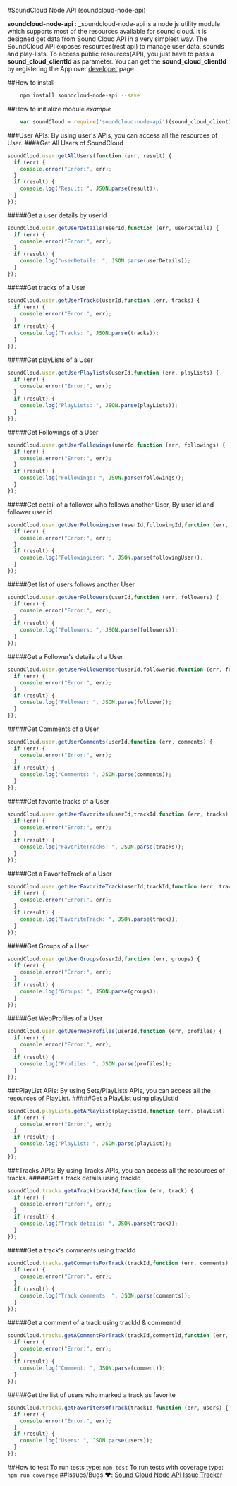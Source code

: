 #SoundCloud Node API
(soundcloud-node-api)

**soundcloud-node-api** : _soundcloud-node-api is a node js utility module which supports most of the resources available for sound cloud. It is designed get data from  Sound Cloud API in a very simplest way.
The SoundCloud API exposes resources(rest api) to manage user data, sounds and play-lists. To access public resources(API), you just have to pass a **sound_cloud_clientId** as parameter. 
You can get the **sound_cloud_clientId** by registering the App over [developer](https://developers.soundcloud.com/) page. 

##How to install
```bash
    npm install soundcloud-node-api --save
```
##How to initialize module 
*example*
```javascript
    var soundCloud = require('soundcloud-node-api')(sound_cloud_clientId);
```
###User APIs:
By using user's APIs, you can access all the resources of User.
####Get All Users of SoundCloud
```javascript
soundCloud.user.getAllUsers(function (err, result) {
  if (err) {
    console.error("Error:", err);
  }
  if (result) {
    console.log("Result: ", JSON.parse(result));
  }
});
```
#####Get a user details by userId
```javascript
soundCloud.user.getUserDetails(userId,function (err, userDetails) {
  if (err) {
    console.error("Error:", err);
  }
  if (result) {
    console.log("userDetails: ", JSON.parse(userDetails));
  }
});
```
#####Get tracks of a User
```javascript
soundCloud.user.getUserTracks(userId,function (err, tracks) {
  if (err) {
    console.error("Error:", err);
  }
  if (result) {
    console.log("Tracks: ", JSON.parse(tracks));
  }
});
```
#####Get playLists of a User
```javascript
soundCloud.user.getUserPlaylists(userId,function (err, playLists) {
  if (err) {
    console.error("Error:", err);
  }
  if (result) {
    console.log("PlayLists: ", JSON.parse(playLists));
  }
});
```
#####Get Followings of a User
```javascript
soundCloud.user.getUserFollowings(userId,function (err, followings) {
  if (err) {
    console.error("Error:", err);
  }
  if (result) {
    console.log("Followings: ", JSON.parse(followings));
  }
});
```
#####Get detail of a follower who follows another User, By user id and follower user id
```javascript
soundCloud.user.getUserFollowingUser(userId,followingId,function (err, followingUser) {
  if (err) {
    console.error("Error:", err);
  }
  if (result) {
    console.log("FollowingUser: ", JSON.parse(followingUser));
  }
});
```
#####Get list of users follows another User
```javascript
soundCloud.user.getUserFollowers(userId,function (err, followers) {
  if (err) {
    console.error("Error:", err);
  }
  if (result) {
    console.log("Followers: ", JSON.parse(followers));
  }
});
```
#####Get a Follower's details of a User
```javascript
soundCloud.user.getUserFollowerUser(userId,followerId,function (err, follower) {
  if (err) {
    console.error("Error:", err);
  }
  if (result) {
    console.log("Follower: ", JSON.parse(follower));
  }
});
```
#####Get Comments of a User
```javascript
soundCloud.user.getUserComments(userId,function (err, comments) {
  if (err) {
    console.error("Error:", err);
  }
  if (result) {
    console.log("Comments: ", JSON.parse(comments));
  }
});
```
#####Get favorite tracks of a User
```javascript
soundCloud.user.getUserFavorites(userId,trackId,function (err, tracks) {
  if (err) {
    console.error("Error:", err);
  }
  if (result) {
    console.log("FavoriteTracks: ", JSON.parse(tracks));
  }
});
```
#####Get a FavoriteTrack of a User
```javascript
soundCloud.user.getUserFavoriteTrack(userId,trackId,function (err, track) {
  if (err) {
    console.error("Error:", err);
  }
  if (result) {
    console.log("FavoriteTrack: ", JSON.parse(track));
  }
});
```
#####Get Groups of a User
```javascript
soundCloud.user.getUserGroups(userId,function (err, groups) {
  if (err) {
    console.error("Error:", err);
  }
  if (result) {
    console.log("Groups: ", JSON.parse(groups));
  }
});
```
#####Get WebProfiles of a User
```javascript
soundCloud.user.getUserWebProfiles(userId,function (err, profiles) {
  if (err) {
    console.error("Error:", err);
  }
  if (result) {
    console.log("Profiles: ", JSON.parse(profiles));
  }
});
```
###PlayList APIs:
By using Sets/PlayLists APIs, you can access all the resources of PlayList.
#####Get a PlayList using playListId
```javascript
soundCloud.playLists.getAPlaylist(playListId,function (err, playList) {
  if (err) {
    console.error("Error:", err);
  }
  if (result) {
    console.log("PlayList: ", JSON.parse(playList));
  }
});
```
###Tracks APIs:
By using Tracks APIs, you can access all the resources of tracks.
#####Get a track details using trackId
```javascript
soundCloud.tracks.getATrack(trackId,function (err, track) {
  if (err) {
    console.error("Error:", err);
  }
  if (result) {
    console.log("Track details: ", JSON.parse(track));
  }
});
```
#####Get a track's comments using trackId
```javascript
soundCloud.tracks.getCommentsForTrack(trackId,function (err, comments) {
  if (err) {
    console.error("Error:", err);
  }
  if (result) {
    console.log("Track comments: ", JSON.parse(comments));
  }
});
```
#####Get a comment of a track using trackId & commentId
```javascript
soundCloud.tracks.getACommentForTrack(trackId,commentId,function (err, comment) {
  if (err) {
    console.error("Error:", err);
  }
  if (result) {
    console.log("Comment: ", JSON.parse(comment));
  }
});
```
#####Get the list of users who marked a track as favorite
```javascript
soundCloud.tracks.getFavoritersOfTrack(trackId,function (err, users) {
  if (err) {
    console.error("Error:", err);
  }
  if (result) {
    console.log("Users: ", JSON.parse(users));
  }
});
```
##How to test
To run tests type: `npm test`
To run tests with coverage type: `npm run coverage`
##Issues/Bugs :heart::
[Sound Cloud Node API Issue Tracker](https://github.com/vineetasharma/soundcloud-node-api/issues)
